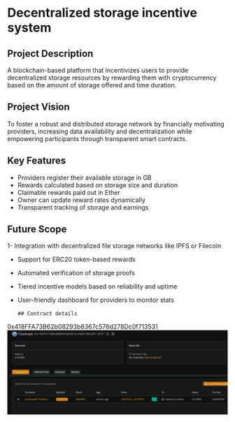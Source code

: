 # Decentralized storage incentive system


## Project Description

A blockchain-based platform that incentivizes users to provide decentralized storage resources by rewarding them with cryptocurrency based on the amount of storage offered and time duration.

## Project Vision

To foster a robust and distributed storage network by financially motivating providers, increasing data availability and decentralization while empowering participants through transparent smart contracts.
 
  ## Key Features

- Providers register their available storage in GB
- Rewards calculated based on storage size and duration
- Claimable rewards paid out in Ether
- Owner can update reward rates dynamically
- Transparent tracking of storage and earnings
  


## Future Scope

1- Integration with decentralized file storage networks like IPFS or Filecoin
- Support for ERC20 token-based rewards
- Automated verification of storage proofs
- Tiered incentive models based on reliability and uptime
- User-friendly dashboard for providers to monitor stats

      ## Contract details
0x418FFA73B62b08293b8367c576d278Dc0f713531
![alt text](image.png)
